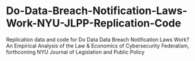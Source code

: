 # Do-Data-Breach-Notification-Laws-Work-NYU-JLPP-Replication-Code

Replication data and code for Do Data Data Breach Notification Laws Work? An Empirical Analysis of the Law & Economics of Cybersecurity Federalism, forthcoming NYU Journal of Legislation and Public Policy
